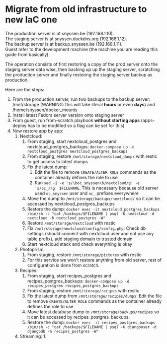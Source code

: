 # Migrate from old infrastructure to new IaC one

The production server is at snyssen.be (192.168.1.10).\
The staging server is at snyssen.duckdns.org (192.168.1.12).\
The backup server is at backup.snyssen.be (192.168.1.11).\
Guest refer to the development machine (the machine you are reading this guide from basically).

The operation consists of first restoring a copy of the prod server onto the staging server data wise, then backing up up the staging server, scratching the production server and finally restoring the staging server backup as production.

Here are the steps:

1. From the production server, run two backups to the backup server: /mnt/storage (WARNING: this will take literal **hours** or even **days**) and /home/snyssen/docker_mounts
2. Install latest Fedora server version onto staging server
3. From guest, run from-scratch playbook **without starting apps** (apps-deploy has to be modified so a flag can be set for this)
4. Now restore app by app:
   1. Nextcloud:
      1. From staging, start nextcloud_postgres and nextcloud_postgres_backups: `docker-compose up -d nextcloud_postgres nextcloud_postgres_backups`
      2. From staging, restore `/mnt/storage/nextcloud_dumps` with restic to get access to latest dumps
      3. Fix the latest dump:
         1. Edit the file to remove `CREATE/ALTER ROLE` commands as the container already defines the role to use
         2. Run `sed -i -e 's/\boc_snyssen\b/nextcloud/g' -e 's/oc_//g' $FILENAME`. This is necessary because old server used `oc_snyssen` user and `oc_` prefixes everywhere
      4. Move the dump to `/mnt/storage/backups/nextcloud/` so it can be accessed by nextcloud_postgres_backups
      5. Restore the dump: `docker exec -it nextcloud_postgres_backups /bin/sh -c "cat /backups/$FILENAME | psql -U nextcloud -d nextcloud -h nextcloud_postgres -W"`
      6. Restore `/mnt/storage/nextcloud` with restic
      7. Fix `/mnt/storage/nextcloud/config/config.php`: Check db settings (should connect with nextcloud user and not use any table prefix), add staging domain to trusted domain
      8. Start nextcloud stack and check everything is okay
   2. Photoprism:
      1. From staging, restore `/mnt/storage/pictures` with restic
      2. For this service we won't restore anything from old server, rest of configuration is done from scratch.
   3. Recipes:
      1. From staging, start recipes_postgres and recipes_postgres_backups: `docker-compose up -d recipes_postgres recipes_postgres_backups`
      2. From staging, restore `/mnt/storage/recipes` with restic
      3. Fix the latest dump from `/mnt/storage/recipes/dumps`: Edit the file to remove `CREATE/ALTER ROLE` commands as the container already defines the role to use
      4. Move latest database dump to `/mnt/storage/backups/recipes` so it can be accessed by recipes_postgres_backups.
      5. Restore the dump: `docker exec -it recipes_postgres_backups /bin/sh -c "cat /backups/$FILENAME | psql -U djangouser -d djangodb -h recipes_postgres -W"`
   4. Streaming:
      1.
